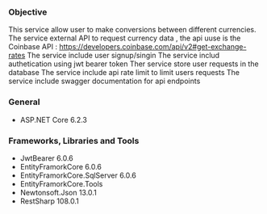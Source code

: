 ### Objective

This service allow user to make conversions between different currencies.
The service  external API to request currency data , the api uuse is the Coinbase API : https://developers.coinbase.com/api/v2#get-exchange-rates
The service include user signup/singin 
The service includ authetication using jwt bearer token
Ther service store user requests in the database
The service include api rate limit to limit users requests
The service include swagger documentation for api endpoints



### General

- ASP.NET Core 6.2.3

### Frameworks, Libraries and Tools


- JwtBearer 6.0.6
- EntityFramorkCore 6.0.6
- EntityFramorkCore.SqlServer 6.0.6
- EntityFramorkCore.Tools
- Newtonsoft.Json 13.0.1
- RestSharp 108.0.1

